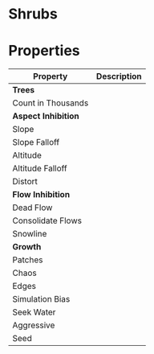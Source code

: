 # Shrubs


# Properties


| Property | Description| 
| -------- | -----------|
| **Trees** |  |
| Count in Thousands |  |
| **Aspect Inhibition** |  |
| Slope |  |
| Slope Falloff |  |
| Altitude |  |
| Altitude Falloff |  |
| Distort |  |
| **Flow Inhibition** |  |
| Dead Flow |  |
| Consolidate Flows |  |
| Snowline |  |
| **Growth** |  |
| Patches |  |
| Chaos |  |
| Edges |  |
| Simulation Bias |  |
| Seek Water |  |
| Aggressive |  |
| Seed |  |





